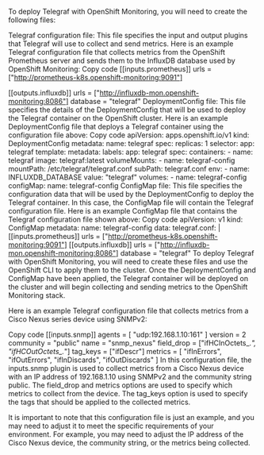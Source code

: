 To deploy Telegraf with OpenShift Monitoring, you will need to create the following files:

Telegraf configuration file: This file specifies the input and output plugins that Telegraf will use to collect and send metrics. Here is an example Telegraf configuration file that collects metrics from the OpenShift Prometheus server and sends them to the InfluxDB database used by OpenShift Monitoring:
Copy code
[[inputs.prometheus]]
  urls = ["http://prometheus-k8s.openshift-monitoring:9091"]

[[outputs.influxdb]]
  urls = ["http://influxdb-mon.openshift-monitoring:8086"]
  database = "telegraf"
DeploymentConfig file: This file specifies the details of the DeploymentConfig that will be used to deploy the Telegraf container on the OpenShift cluster. Here is an example DeploymentConfig file that deploys a Telegraf container using the configuration file above:
Copy code
apiVersion: apps.openshift.io/v1
kind: DeploymentConfig
metadata:
  name: telegraf
spec:
  replicas: 1
  selector:
    app: telegraf
  template:
    metadata:
      labels:
        app: telegraf
    spec:
      containers:
      - name: telegraf
        image: telegraf:latest
        volumeMounts:
        - name: telegraf-config
          mountPath: /etc/telegraf/telegraf.conf
          subPath: telegraf.conf
        env:
        - name: INFLUXDB_DATABASE
          value: "telegraf"
      volumes:
      - name: telegraf-config
        configMap:
          name: telegraf-config
ConfigMap file: This file specifies the configuration data that will be used by the DeploymentConfig to deploy the Telegraf container. In this case, the ConfigMap file will contain the Telegraf configuration file. Here is an example ConfigMap file that contains the Telegraf configuration file shown above:
Copy code
apiVersion: v1
kind: ConfigMap
metadata:
  name: telegraf-config
data:
  telegraf.conf: |
    [[inputs.prometheus]]
      urls = ["http://prometheus-k8s.openshift-monitoring:9091"]
    [[outputs.influxdb]]
      urls = ["http://influxdb-mon.openshift-monitoring:8086"]
      database = "telegraf"
To deploy Telegraf with OpenShift Monitoring, you will need to create these files and use the OpenShift CLI to apply them to the cluster. Once the DeploymentConfig and ConfigMap have been applied, the Telegraf container will be deployed on the cluster and will begin collecting and sending metrics to the OpenShift Monitoring stack.

Here is an example Telegraf configuration file that collects metrics from a Cisco Nexus series device using SNMPv2:

Copy code
[[inputs.snmp]]
  agents = [
    "udp:192.168.1.10:161"
  ]
  version = 2
  community = "public"
  name = "snmp_nexus"
  field_drop = ["ifHCInOctets_.*", "ifHCOutOctets_.*"]
  tag_keys = ["ifDescr"]
  metrics = [
    "ifInErrors",
    "ifOutErrors",
    "ifInDiscards",
    "ifOutDiscards"
  ]
In this configuration file, the inputs.snmp plugin is used to collect metrics from a Cisco Nexus device with an IP address of 192.168.1.10 using SNMPv2 and the community string public. The field_drop and metrics options are used to specify which metrics to collect from the device. The tag_keys option is used to specify the tags that should be applied to the collected metrics.

It is important to note that this configuration file is just an example, and you may need to adjust it to meet the specific requirements of your environment. For example, you may need to adjust the IP address of the Cisco Nexus device, the community string, or the metrics being collected.
